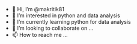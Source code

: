 - 👋 Hi, I’m @makritik81
- 👀 I’m interested in python and data analysis
- 🌱 I’m currently learning python for data analysis
- 💞️ I’m looking to collaborate on ...
- 📫 How to reach me ...

<!---
makritik81/makritik81 is a ✨ special ✨ repository because its `README.md` (this file) appears on your GitHub profile.
You can click the Preview link to take a look at your changes.
--->
